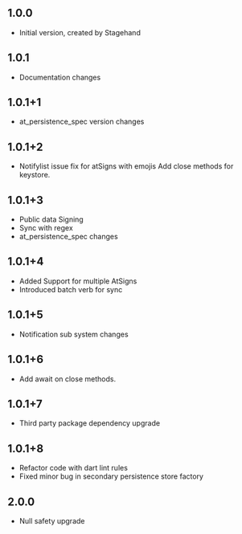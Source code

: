 ## 1.0.0
- Initial version, created by Stagehand
## 1.0.1
- Documentation changes
## 1.0.1+1
- at_persistence_spec version changes
## 1.0.1+2
- Notifylist issue fix for atSigns with emojis Add close methods for keystore.
## 1.0.1+3
- Public data Signing
- Sync with regex
- at_persistence_spec changes
## 1.0.1+4
- Added Support for multiple AtSigns
- Introduced batch verb for sync
## 1.0.1+5
- Notification sub system changes
## 1.0.1+6
- Add await on close methods.
## 1.0.1+7
- Third party package dependency upgrade
## 1.0.1+8
- Refactor code with dart lint rules
- Fixed minor bug in secondary persistence store factory 
## 2.0.0
- Null safety upgrade
